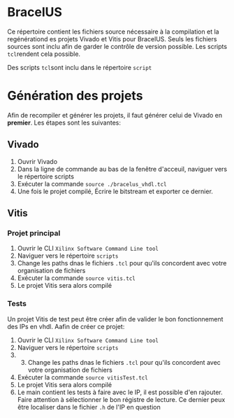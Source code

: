 # BracelUS 

Ce répertoire contient les fichiers source nécessaire à la compilation et la regénérationd es projets Vivado et Vitis pour BracelUS. Seuls les fichiers sources sont inclu afin de garder le contrôle de version possible. Les scripts `tcl`rendent cela possible.

Des scripts `tcl`sont inclu dans le répertoire `script`

# Génération des projets

Afin de recompiler et générer les projets, il faut générer celui de Vivado en **premier**. Les étapes sont les suivantes:

## Vivado

1. Ouvrir Vivado
2. Dans la ligne de commande au bas de la fenêtre d'acceuil, naviguer vers le répertoire scripts
3. Exécuter la commande `source ./bracelus_vhdl.tcl`
4. Une fois le projet compilé, Écrire le bitstream et exporter ce dernier.

## Vitis

### Projet principal
1. Ouvrir le CLI `Xilinx Software Command Line tool`
2. Naviguer vers le répertoire `scripts`
3. Change les paths dnas le fichiers `.tcl` pour qu'ils concordent avec votre organisation de fichiers
4. Exécuter la commande `source vitis.tcl`
5. Le projet Vitis sera alors compilé

### Tests
Un projet Vitis de test peut être créer afin de valider le bon fonctionnement des IPs en vhdl. Aafin de créer ce projet:
1. Ouvrir le CLI `Xilinx Software Command Line tool`
2. Naviguer vers le répertoire `scripts`
3. 3. Change les paths dnas le fichiers `.tcl` pour qu'ils concordent avec votre organisation de fichiers
4. Exécuter la commande `source vitisTest.tcl`
6. Le projet Vitis sera alors compilé
7. Le main contient les tests à faire avec le IP, il est possible d'en rajouter. Faire attention à sélectionner le bon régistre de lecture. Ce dernier peux être localiser dans le fichier `.h` de l'IP en question
